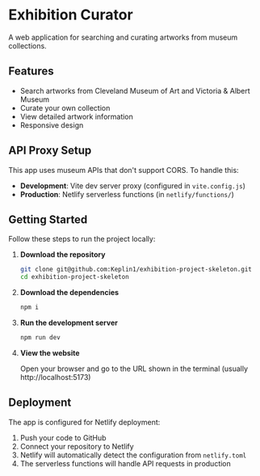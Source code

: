 # Exhibition Curator

A web application for searching and curating artworks from museum collections.

## Features

- Search artworks from Cleveland Museum of Art and Victoria & Albert Museum
- Curate your own collection
- View detailed artwork information
- Responsive design

## API Proxy Setup

This app uses museum APIs that don't support CORS. To handle this:

- **Development**: Vite dev server proxy (configured in `vite.config.js`)
- **Production**: Netlify serverless functions (in `netlify/functions/`)

## Getting Started

Follow these steps to run the project locally:

1. **Download the repository**

   ```bash
   git clone git@github.com:Keplin1/exhibition-project-skeleton.git
   cd exhibition-project-skeleton
   ```
 
2. **Download the dependencies**

   ```bash
   npm i
   ```

3. **Run the development server**
 
   ```bash
   npm run dev
   ```

4. **View the website** 

   Open your browser and go to the URL shown in the terminal (usually http://localhost:5173)

## Deployment

The app is configured for Netlify deployment:

1. Push your code to GitHub
2. Connect your repository to Netlify
3. Netlify will automatically detect the configuration from `netlify.toml`
4. The serverless functions will handle API requests in production
